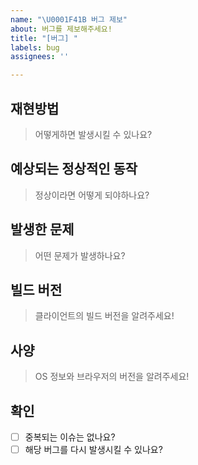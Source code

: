 ```yaml
---
name: "\U0001F41B 버그 제보"
about: 버그를 제보해주세요!
title: "[버그] "
labels: bug
assignees: ''

---
```


## 재현방법

> 어떻게하면 발생시킬 수 있나요?

## 예상되는 정상적인 동작

> 정상이라면 어떻게 되야하나요?

## 발생한 문제

> 어떤 문제가 발생하나요?

## 빌드 버전

> 클라이언트의 빌드 버전을 알려주세요!

<!--
https://koreanbots.dev/debug
에서 확인하실 수 있습니다.
-->

## 사양

> OS 정보와 브라우저의 버전을 알려주세요!

## 확인

- [ ] 중복되는 이슈는 없나요?
- [ ] 해당 버그를 다시 발생시킬 수 있나요?

<!--
마크다운 체크박스 문법입니다.
[x] - 체크
[ ] - 체크하지 않음
으로 작성해주세요.
>
